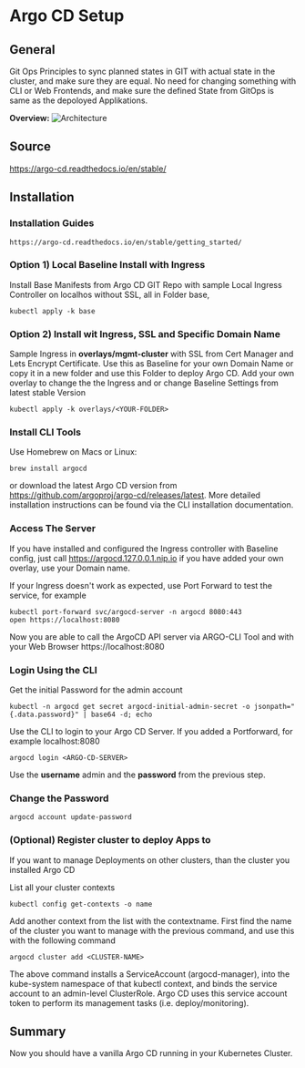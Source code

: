 # Argo CD Setup

## General
Git Ops Principles to sync planned states in GIT with actual state in the cluster, and make sure they are equal. 
No need for changing something with CLI or Web Frontends, and make sure the defined State from GitOps is same as the depoloyed Applikations.

**Overview:**
![Architecture](https://argo-cd.readthedocs.io/en/stable/assets/argocd_architecture.png)

## Source
https://argo-cd.readthedocs.io/en/stable/

## Installation

### Installation Guides

    https://argo-cd.readthedocs.io/en/stable/getting_started/

### Option 1) Local Baseline Install with Ingress

Install Base Manifests from Argo CD GIT Repo with sample Local Ingress Controller on localhos without SSL, all in Folder base,

    kubectl apply -k base

### Option 2) Install wit Ingress, SSL and Specific Domain Name

Sample Ingress in **overlays/mgmt-cluster** with SSL from Cert Manager and Lets Encrypt Certificate.
Use this as Baseline for your own Domain Name or copy it in a new folder and use this Folder to deploy Argo CD. 
Add your own overlay to change the the Ingress and or change Baseline Settings from latest stable Version 

    kubectl apply -k overlays/<YOUR-FOLDER>


### Install CLI Tools

Use Homebrew on Macs or Linux:

    brew install argocd

or download the latest Argo CD version from https://github.com/argoproj/argo-cd/releases/latest. 
More detailed installation instructions can be found via the CLI installation documentation.


### Access The Server

If you have installed and configured the Ingress controller with Baseline config, 
just call https://argocd.127.0.0.1.nip.io if you have added your own overlay, use your Domain name.

If your Ingress doesn't work as expected, use Port Forward to test the service, for example

    kubectl port-forward svc/argocd-server -n argocd 8080:443
    open https://localhost:8080

Now you are able to call the ArgoCD API server via ARGO-CLI Tool and with your Web Browser https://localhost:8080 


### Login Using the CLI

Get the initial Password for the admin account

    kubectl -n argocd get secret argocd-initial-admin-secret -o jsonpath="{.data.password}" | base64 -d; echo

Use the CLI to login to your Argo CD Server. If you added a Portforward, for example localhost:8080

    argocd login <ARGO-CD-SERVER>

Use the **username** admin and the **password** from the previous step.


### Change the Password

    argocd account update-password


### (Optional) Register cluster to deploy Apps to

If you want to manage Deployments on other clusters, than the cluster you installed Argo CD

List all your cluster contexts

    kubectl config get-contexts -o name

Add another context from the list with the contextname. First find the name of the cluster you want to manage with the previous command,
and use this with the following command

    argocd cluster add <CLUSTER-NAME>

The above command installs a ServiceAccount (argocd-manager), into the kube-system namespace of that kubectl context, and binds the service account to an admin-level ClusterRole. Argo CD uses this service account token to perform its management tasks (i.e. deploy/monitoring).


## Summary

Now you should have a vanilla Argo CD running in your Kubernetes Cluster.
